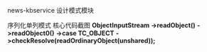 news-kbservice 设计模式模块
 
 序列化单列模式 核心代码截图 
    **ObjectInputStream ->readObject()** 
                      **->readObject0()**
                      **->case TC_OBJECT**
                         **->checkResolve(readOrdinaryObject(unshared));**
			 
    
        
